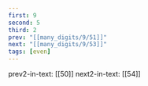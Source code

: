 ```yaml
---
first: 9
second: 5
third: 2
prev: "[[many_digits/9/51]]"
next: "[[many_digits/9/53]]"
tags: [even]
---
```

prev2-in-text: [[50]]
next2-in-text: [[54]]
